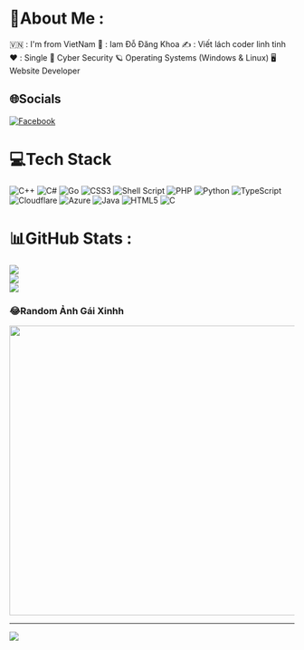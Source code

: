 # 💫About Me :
🇻🇳 : I'm from VietNam
👀 : Iam Đỗ Đăng Khoa
✍️ : Viết lách coder linh tinh
❤️ : Single
🔐 Cyber Security
🪐 Operating Systems (Windows & Linux)
🖥️ Website Developer

## 🌐Socials
[![Facebook](https://img.shields.io/badge/Facebook-%231877F2.svg?logo=Facebook&logoColor=white)](https://www.facebook.com/DoDangKhoa.Profile) 

# 💻Tech Stack
![C++](https://img.shields.io/badge/c++-%2300599C.svg?style=for-the-badge&logo=c%2B%2B&logoColor=white) ![C#](https://img.shields.io/badge/c%23-%23239120.svg?style=for-the-badge&logo=c-sharp&logoColor=white) ![Go](https://img.shields.io/badge/go-%2300ADD8.svg?style=for-the-badge&logo=go&logoColor=white) ![CSS3](https://img.shields.io/badge/css3-%231572B6.svg?style=for-the-badge&logo=css3&logoColor=white) ![Shell Script](https://img.shields.io/badge/shell_script-%23121011.svg?style=for-the-badge&logo=gnu-bash&logoColor=white) ![PHP](https://img.shields.io/badge/php-%23777BB4.svg?style=for-the-badge&logo=php&logoColor=white) ![Python](https://img.shields.io/badge/python-3670A0?style=for-the-badge&logo=python&logoColor=ffdd54) ![TypeScript](https://img.shields.io/badge/typescript-%23007ACC.svg?style=for-the-badge&logo=typescript&logoColor=white) ![Cloudflare](https://img.shields.io/badge/Cloudflare-F38020?style=for-the-badge&logo=Cloudflare&logoColor=white) ![Azure](https://img.shields.io/badge/azure-%230072C6.svg?style=for-the-badge&logo=azure-devops&logoColor=white) ![Java](https://img.shields.io/badge/java-%23ED8B00.svg?style=for-the-badge&logo=java&logoColor=white) ![HTML5](https://img.shields.io/badge/html5-%23E34F26.svg?style=for-the-badge&logo=html5&logoColor=white) ![C](https://img.shields.io/badge/c-%2300599C.svg?style=for-the-badge&logo=c&logoColor=white)
# 📊GitHub Stats :
![](https://github-readme-stats.vercel.app/api?username=dnaqkhoa&theme=radical&hide_border=false&include_all_commits=false&count_private=false)<br/>
![](https://github-readme-streak-stats.herokuapp.com/?user=dnaqkhoa&theme=radical&hide_border=false)<br/>
![](https://github-readme-stats.vercel.app/api/top-langs/?username=khoadzkkk&theme=radical&hide_border=false&include_all_commits=false&count_private=false&layout=compact)


### 😂Random Ảnh Gái Xinhh
<img src="https://i.imgur.com/VYFXnpq.jpg" width="512px"/>

---
[![](https://visitcount.itsvg.in/api?id=rabbitnxt&icon=0&color=0)](https://visitcount.itsvg.in)
